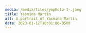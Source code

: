 ```yaml
---
media: /media/files/ymphoto-1-.jpeg
title: Yasmina Martin
alt: A portrait of Yasmina Martin
date: 2023-01-12T10:01:00-0500
---
```

